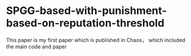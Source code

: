 # SPGG-based-with-punishment-based-on-reputation-threshold
This paper is my first paper which  is published in Chaos， which included the main code and paper
